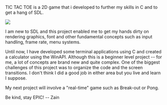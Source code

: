 TIC TAC TOE is a 2D game that i developed to further my skills in C and to get a hang of SDL.

![](https://github.com/neozerahan/TicTacToe/blob/main/Others/TicTacToe.gif)

I am new to SDL and this project enabled me to get my hands dirty on rendering graphics, font and other fundamental concepts such as input handling, frame rate, menu systems.

Until now, I have developed some terminal applications using C and created a calculator using the WinAPI. Although this is a beginner level project -- for me, a lot of concepts are brand new and quite complex. One of the biggest challenges of this project was to organize the code and the screen transitions. I don't think I did a good job in either area but you live and learn I suppose.

My next project will involve a "real-time" game such as Break-out or Pong.

Be kind, stay EPIC!
-- Zain
